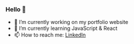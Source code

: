 ### Hello 👋

- 🔭 I’m currently working on my portfolio website
- 🌱 I’m currently learning JavaScript & React
- 📫 How to reach me: [LinkedIn]

[LinkedIn]: https://www.linkedin.com/in/adam-lindley-a883761bb/
